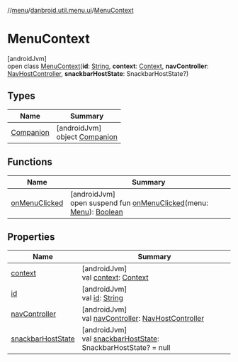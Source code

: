 //[menu](../../../index.md)/[danbroid.util.menu.ui](../index.md)/[MenuContext](index.md)

# MenuContext

[androidJvm]\
open class [MenuContext](index.md)(**id**: [String](https://kotlinlang.org/api/latest/jvm/stdlib/kotlin/-string/index.html), **context**: [Context](https://developer.android.com/reference/kotlin/android/content/Context.html), **navController**: [NavHostController](https://developer.android.com/reference/kotlin/androidx/navigation/NavHostController.html), **snackbarHostState**: SnackbarHostState?)

## Types

| Name | Summary |
|---|---|
| [Companion](-companion/index.md) | [androidJvm]<br>object [Companion](-companion/index.md) |

## Functions

| Name | Summary |
|---|---|
| [onMenuClicked](on-menu-clicked.md) | [androidJvm]<br>open suspend fun [onMenuClicked](on-menu-clicked.md)(menu: [Menu](../../danbroid.util.menu/-menu/index.md)): [Boolean](https://kotlinlang.org/api/latest/jvm/stdlib/kotlin/-boolean/index.html) |

## Properties

| Name | Summary |
|---|---|
| [context](context.md) | [androidJvm]<br>val [context](context.md): [Context](https://developer.android.com/reference/kotlin/android/content/Context.html) |
| [id](id.md) | [androidJvm]<br>val [id](id.md): [String](https://kotlinlang.org/api/latest/jvm/stdlib/kotlin/-string/index.html) |
| [navController](nav-controller.md) | [androidJvm]<br>val [navController](nav-controller.md): [NavHostController](https://developer.android.com/reference/kotlin/androidx/navigation/NavHostController.html) |
| [snackbarHostState](snackbar-host-state.md) | [androidJvm]<br>val [snackbarHostState](snackbar-host-state.md): SnackbarHostState? = null |
